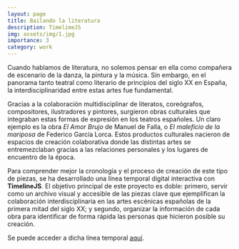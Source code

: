 ```yaml
---
layout: page
title: Bailando la literatura
description: TimelimeJS
img: assets/img/1.jpg
importance: 3
category: work
---
```


Cuando hablamos de literatura, no solemos pensar en ella como compañera de escenario de la danza, la pintura y la música. Sin embargo, en el panorama tanto teatral como literario de principios del siglo XX en España, la interdisciplinaridad entre estas artes fue fundamental. 

Gracias a la colaboración multidisciplinar de literatos, coreógrafos, compositores, ilustradores y pintores, surgieron obras culturales que integraban estas formas de expresión en los teatros españoles. Un claro ejemplo es la obra *El Amor Brujo* de Manuel de Falla, o *El maleficio de la mariposa* de Federico García Lorca. Estos productos culturales nacieron de espacios de creación colaborativa donde las distintas artes se entremezclaban gracias a las relaciones personales y los lugares de encuentro de la época.

Para comprender mejor la cronología y el proceso de creación de este tipo de piezas, se ha desarrollado una línea temporal digital interactiva con **TimelineJS**. El objetivo principal de este proyecto es doble: primero, servir como un archivo visual y accesible de las piezas clave que ejemplifican la colaboración interdisciplinaria en las artes escénicas españolas de la primera mitad del siglo XX; y segundo, organizar la información de cada obra para identificar de forma rápida las personas que hicieron posible su creación.

Se puede acceder a dicha línea temporal [aquí](https://cdn.knightlab.com/libs/timeline3/latest/embed/index.html?source=1z04hQIYry_6GH_Fb4xw-2DtsaWdZgftWYLvZUbcOONk&font=Default&lang=en&initial_zoom=2&height=650).





